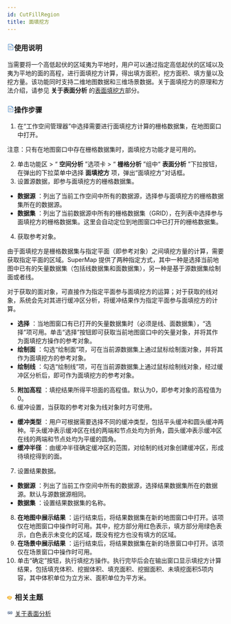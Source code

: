 ```yaml
---
id: CutFillRegion
title: 面填挖方
---
```

### ![](../../../img/read.gif)使用说明

当需要将一个高低起伏的区域夷为平地时，用户可以通过指定高低起伏的区域以及夷为平地的面的高程，进行面填挖方计算，得出填方面积，挖方面积、填方量以及挖方量。该功能同时支持二维地图数据和三维场景数据。关于面填挖方的原理和方法介绍，请参见
**关于表面分析** 的[表面填挖方](AoubtSurfaceAnalyst.htm#5)部分。

### ![](../../../img/read.gif)操作步骤

1. 在“工作空间管理器”中选择需要进行面填挖方计算的栅格数据集，在地图窗口中打开。 

注意：只有在地图窗口中存在栅格数据集时，面填挖方功能才是可用的。

2. 单击功能区 > “ **空间分析** ”选项卡 > “ **栅格分析** ”组中“ **表面分析** ”下拉按钮，在弹出的下拉菜单中选择 **面填挖方** 项，弹出“面填挖方”对话框。 
3. 设置源数据，即参与面填挖方的栅格数据集。 
* **数据源** ：列出了当前工作空间中所有的数据源，选择参与面填挖方的栅格数据集所在的数据源。
* **数据集** ：列出了当前数据源中所有的栅格数据集（GRID），在列表中选择参与面填挖方的栅格数据集。这里会自动定位到地图窗口中已打开的栅格数据集。
4. 获取参考对象。 

由于面填挖方是栅格数据集与指定平面（即参考对象）之间填挖方量的计算，需要获取指定平面的区域。SuperMap
提供了两种指定方式，其中一种是选择当前地图中已有的矢量数据集（包括线数据集和面数据集），另一种是基于源数据集绘制面或者线。

对于获取的面对象，可直接作为指定平面参与面填挖方的运算；对于获取的线对象，系统会先对其进行缓冲区分析，将缓冲结果作为指定平面参与面填挖方的计算。

* **选择** ：当地图窗口有已打开的矢量数据集时（必须是线、面数据集），“选择”项可用。单击“选择”按钮即可获取当前地图窗口中的矢量对象，并将其作为面填挖方操作的参考对象。
* **绘制面** ：勾选“绘制面”项，可在当前源数据集上通过鼠标绘制面对象，并将其作为面填挖方的参考对象。
* **绘制线** ：勾选“绘制线”项，可在当前源数据集上通过鼠标绘制线对象，经过缓冲区分析后，即可作为面填挖方的参考对象。
5. **附加高程** ：填挖结果所得平坦面的高程值。默认为0，即参考对象的高程值为0。
6. 缓冲设置，当获取的参考对象为线对象时方可使用。 
* **缓冲类型** ：用户可根据需要选择不同的缓冲类型，包括平头缓冲和圆头缓冲两种。平头缓冲表示缓冲区在线的两端和节点处均为折角，圆头缓冲表示缓冲区在线的两端和节点处均为平缓的圆角。
* **缓冲半径** ：由缓冲半径确定缓冲区的范围，对绘制的线对象创建缓冲区，形成待填挖得到的面。
7. 设置结果数据。 
* **数据源** ：列出了当前工作空间中所有的数据源，选择结果数据集所在的数据源。默认与源数据源相同。
* **数据集** ：设置结果数据集的名称。
8. **在地图中展示结果** ：运行结束后，将结果数据集在新的地图窗口中打开。该项仅在地图窗口中操作时可用。其中，挖方部分用红色表示，填方部分用绿色表示，白色表示未变化的区域，既没有挖方也没有填方的区域。
9. **在场景中展示结果** ：运行结束后，将结果数据集在新的场景窗口中打开。该项仅在场景窗口中操作时可用。
10. 单击“确定”按钮，执行填挖方操作。执行完毕后会在输出窗口显示填挖方计算结果，包括填充体积、挖掘体积、填充面积、挖掘面积、未填挖面积5项内容，其中体积单位为立方米、面积单位为平方米。

### ![](../../../img/seealso.png) 相关主题

![](../../../img/smalltitle.png) [关于表面分析](AoubtSurfaceAnalyst.htm)
